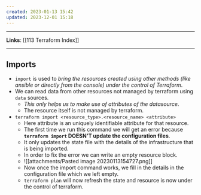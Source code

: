 ```yaml
---
created: 2023-01-13 15:42
updated: 2023-12-01 15:18
---
```

---
**Links**: [[113 Terraform Index]]

---
## Imports
- `import` is used to *bring the resources created using other methods (like ansible or directly from the console) under the control of Terraform*.
- We can read data from other resources not managed by terraform using `data` sources.
	- *This only helps us to make use of attributes of the datasource*.
	- The resource itself is not managed by terraform.
- `terraform import <resource_type>.<resource_name> <attribute>` 
	- Here attribute is an uniquely identifiable attribute for that resource.
	- The first time we run this command we will get an error because **`terraform import` DOESN'T update the configuration files**. 
	- It only updates the state file with the details of the infrastructure that is being imported.
	- In order to fix the error we can write an empty resource block.
	- ![[attachments/Pasted image 20230113154727.png]]
	- Now once the import command works, we fill in the details in the configuration file which we left empty.
	- `terraform plan` will now refresh the state and resource is now under the control of terraform.